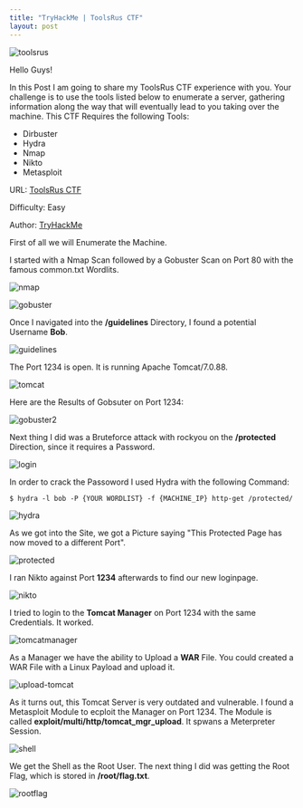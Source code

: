 ```yaml
---
title: "TryHackMe | ToolsRus CTF"
layout: post
---
```


![toolsrus](https://upload.wikimedia.org/wikipedia/commons/thumb/a/a7/Toys_%22R%22_Us_logo.svg/1280px-Toys_%22R%22_Us_logo.svg.png)

Hello Guys!

In this Post I am going to share my ToolsRus CTF experience with you.
Your challenge is to use the tools listed below to enumerate a server, gathering information along 
the way that will eventually lead to you taking over the machine.
This CTF Requires the following Tools:
    
- Dirbuster
- Hydra
- Nmap
- Nikto
- Metasploit


URL: [ToolsRus CTF](https://tryhackme.com/room/toolsrus)

Difficulty: Easy

Author: [TryHackMe](https://tryhackme.com/p/tryhackme)




First of all we will Enumerate the Machine. 

I started with a Nmap Scan followed by a Gobuster Scan on Port 80 with the famous common.txt Wordlits.

![nmap](https://cdn.discordapp.com/attachments/723180241140318278/733051608207982602/unknown.png)

![gobuster](https://cdn.discordapp.com/attachments/723180241140318278/733052056235147354/unknown.png)


Once I navigated into the **/guidelines** Directory, I found a potential Username **Bob**.

![guidelines](https://cdn.discordapp.com/attachments/723180241140318278/733055470977286254/unknown.png)

The Port 1234 is open. It is running Apache Tomcat/7.0.88.

![tomcat](https://cdn.discordapp.com/attachments/723180241140318278/733056110038089774/unknown.png)

Here are the Results of Gobsuter on Port 1234:

![gobuster2](https://cdn.discordapp.com/attachments/723180241140318278/733056974241005689/unknown.png)


Next thing I did was a Bruteforce attack with rockyou on the **/protected** Direction, since it requires a Password.

![login](https://cdn.discordapp.com/attachments/723180241140318278/733058590042226768/unknown.png)

In order to crack the Passoword I used Hydra with the following Command:

```$ hydra -l bob -P {YOUR WORDLIST} -f {MACHINE_IP} http-get /protected/```

![hydra](https://cdn.discordapp.com/attachments/723180241140318278/733059086408482846/unknown.png)

As we got into the Site, we got a Picture saying "This Protected Page has now moved to a different Port".

![protected](https://cdn.discordapp.com/attachments/723180241140318278/733059536910417920/unknown.png)

I ran Nikto against Port **1234** afterwards to find our new loginpage.

![nikto](https://cdn.discordapp.com/attachments/723180241140318278/733074665584459846/unknown.png)
 
I tried to login to the **Tomcat Manager** on Port 1234 with the same Credentials. It worked.

![tomcatmanager](https://cdn.discordapp.com/attachments/723180241140318278/733060078973878302/unknown.png)

As a Manager we have the ability to Upload a **WAR** File. You could created a WAR File with a Linux Payload and upload it.

![upload-tomcat](https://cdn.discordapp.com/attachments/723180241140318278/733062009540706444/unknown.png)

As it turns out, this Tomcat Server is very outdated and vulnerable. I found a Metasploit Module to ecploit the Manager on Port 1234.
The Module is called **exploit/multi/http/tomcat_mgr_upload**. It spwans a Meterpreter Session. 

![shell](https://cdn.discordapp.com/attachments/723180241140318278/733076590526857317/unknown.png)

We get the Shell as the Root User. The next thing I did was getting the Root Flag, which is stored in **/root/flag.txt**.

![rootflag](https://cdn.discordapp.com/attachments/723180241140318278/733077167277211678/unknown.png)
